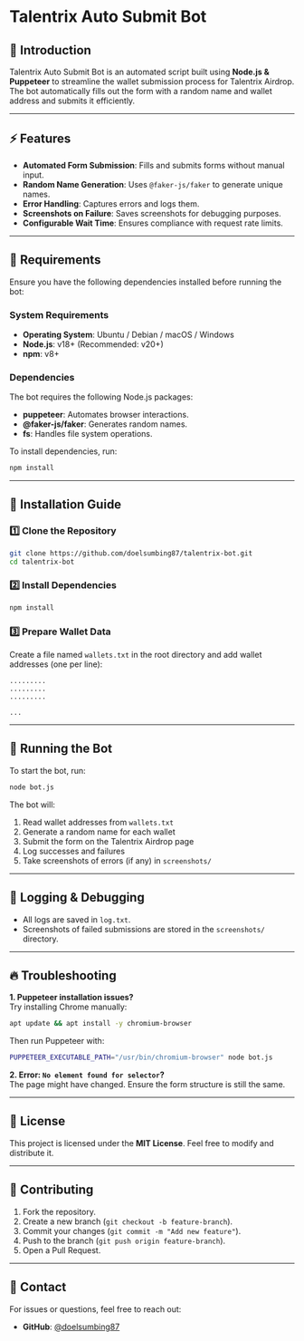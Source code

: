 # Talentrix Auto Submit Bot

## 📌 Introduction
Talentrix Auto Submit Bot is an automated script built using **Node.js & Puppeteer** to streamline the wallet submission process for Talentrix Airdrop. The bot automatically fills out the form with a random name and wallet address and submits it efficiently.

---

## ⚡ Features
- **Automated Form Submission**: Fills and submits forms without manual input.
- **Random Name Generation**: Uses `@faker-js/faker` to generate unique names.
- **Error Handling**: Captures errors and logs them.
- **Screenshots on Failure**: Saves screenshots for debugging purposes.
- **Configurable Wait Time**: Ensures compliance with request rate limits.

---

## 🔧 Requirements
Ensure you have the following dependencies installed before running the bot:

### **System Requirements**
- **Operating System**: Ubuntu / Debian / macOS / Windows
- **Node.js**: v18+ (Recommended: v20+)
- **npm**: v8+

### **Dependencies**
The bot requires the following Node.js packages:
- **puppeteer**: Automates browser interactions.
- **@faker-js/faker**: Generates random names.
- **fs**: Handles file system operations.

To install dependencies, run:
```sh
npm install
```

---

## 🚀 Installation Guide

### **1️⃣ Clone the Repository**
```sh
git clone https://github.com/doelsumbing87/talentrix-bot.git
cd talentrix-bot
```

### **2️⃣ Install Dependencies**
```sh
npm install
```

### **3️⃣ Prepare Wallet Data**
Create a file named `wallets.txt` in the root directory and add wallet addresses (one per line):
```
.........
.........
.........

...
```

---

## 🏃 Running the Bot

To start the bot, run:
```sh
node bot.js
```

The bot will:
1. Read wallet addresses from `wallets.txt`
2. Generate a random name for each wallet
3. Submit the form on the Talentrix Airdrop page
4. Log successes and failures
5. Take screenshots of errors (if any) in `screenshots/`

---

## 📜 Logging & Debugging
- All logs are saved in `log.txt`.
- Screenshots of failed submissions are stored in the `screenshots/` directory.

---

## 🔥 Troubleshooting
**1. Puppeteer installation issues?**  
Try installing Chrome manually:
```sh
apt update && apt install -y chromium-browser
```
Then run Puppeteer with:
```sh
PUPPETEER_EXECUTABLE_PATH="/usr/bin/chromium-browser" node bot.js
```

**2. Error: `No element found for selector`?**  
The page might have changed. Ensure the form structure is still the same.

---

## 📄 License
This project is licensed under the **MIT License**. Feel free to modify and distribute it.

---

## 🤝 Contributing
1. Fork the repository.
2. Create a new branch (`git checkout -b feature-branch`).
3. Commit your changes (`git commit -m "Add new feature"`).
4. Push to the branch (`git push origin feature-branch`).
5. Open a Pull Request.

---

## 📩 Contact
For issues or questions, feel free to reach out:
- **GitHub**: [@doelsumbing87](https://github.com/doelsumbing87)


